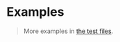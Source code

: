 # Examples

> More examples in [the test files](https://github.com/make-github-pseudonymous-again/js-radix-sort/tree/main/test/src).
